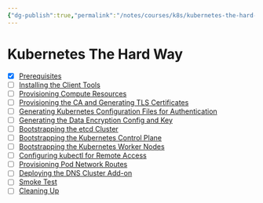 ```yaml
---
{"dg-publish":true,"permalink":"/notes/courses/k8s/kubernetes-the-hard-way/index/"}
---
```

# Kubernetes The Hard Way

- [x]   [Prerequisites](https://github.com/kelseyhightower/kubernetes-the-hard-way/blob/master/docs/01-prerequisites.md)
- [ ]   [Installing the Client Tools](https://github.com/kelseyhightower/kubernetes-the-hard-way/blob/master/docs/02-client-tools.md)
- [ ]   [Provisioning Compute Resources](https://github.com/kelseyhightower/kubernetes-the-hard-way/blob/master/docs/03-compute-resources.md)
- [ ]   [Provisioning the CA and Generating TLS Certificates](https://github.com/kelseyhightower/kubernetes-the-hard-way/blob/master/docs/04-certificate-authority.md)
- [ ]   [Generating Kubernetes Configuration Files for Authentication](https://github.com/kelseyhightower/kubernetes-the-hard-way/blob/master/docs/05-kubernetes-configuration-files.md)
- [ ]   [Generating the Data Encryption Config and Key](https://github.com/kelseyhightower/kubernetes-the-hard-way/blob/master/docs/06-data-encryption-keys.md)
- [ ]   [Bootstrapping the etcd Cluster](https://github.com/kelseyhightower/kubernetes-the-hard-way/blob/master/docs/07-bootstrapping-etcd.md)
- [ ]   [Bootstrapping the Kubernetes Control Plane](https://github.com/kelseyhightower/kubernetes-the-hard-way/blob/master/docs/08-bootstrapping-kubernetes-controllers.md)
- [ ]   [Bootstrapping the Kubernetes Worker Nodes](https://github.com/kelseyhightower/kubernetes-the-hard-way/blob/master/docs/09-bootstrapping-kubernetes-workers.md)
- [ ]   [Configuring kubectl for Remote Access](https://github.com/kelseyhightower/kubernetes-the-hard-way/blob/master/docs/10-configuring-kubectl.md)
- [ ]   [Provisioning Pod Network Routes](https://github.com/kelseyhightower/kubernetes-the-hard-way/blob/master/docs/11-pod-network-routes.md)
- [ ]   [Deploying the DNS Cluster Add-on](https://github.com/kelseyhightower/kubernetes-the-hard-way/blob/master/docs/12-dns-addon.md)
- [ ]   [Smoke Test](https://github.com/kelseyhightower/kubernetes-the-hard-way/blob/master/docs/13-smoke-test.md)
- [ ]   [Cleaning Up](https://github.com/kelseyhightower/kubernetes-the-hard-way/blob/master/docs/14-cleanup.md)